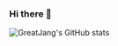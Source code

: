 ### Hi there 👋

![GreatJang's GitHub stats](https://github-readme-stats.vercel.app/api?username=GreatJang&show_icons=true&theme=radical)
<!--
**GreatJang/GreatJang** is a ✨ _special_ ✨ repository because its `README.md` (this file) appears on your GitHub profile.

Here are some ideas to get you started:

- 🔭 I’m currently working on ...
- 🌱 I’m currently learning ...
- 👯 I’m looking to collaborate on ...
- 🤔 I’m looking for help with ...
- 💬 Ask me about ...
- 📫 How to reach me: ...
- 😄 Pronouns: ...
- ⚡ Fun fact: ...
-->
